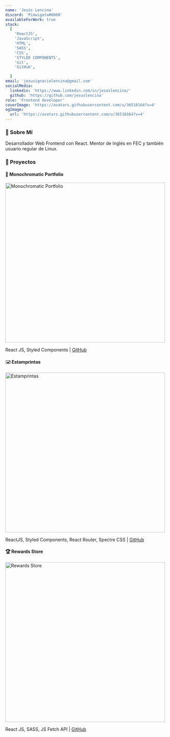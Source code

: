 ```yaml
---
name: 'Jesús Lencina'
discord: 'Pinwigato#6068'
availableForWork: true
stack:
  [
    'ReactJS',
    'JavaScript',
    'HTML',
    'SASS',
    'CSS',
    'STYLED COMPONENTS',
    'Git',
    'GitHub',

  ]
email: 'jesusignaciolencina@gmail.com'
socialMedia:
  linkedin: 'https://www.linkedin.com/in/jesuslencina/'
  github: 'https://github.com/jesuslencina'
role: 'Frontend developer'
coverImage: 'https://avatars.githubusercontent.com/u/36510164?v=4'
ogImage:
  url: 'https://avatars.githubusercontent.com/u/36510164?v=4'
---
```


### 👋 Sobre Mí

Desarrollador Web Frontend con React. Mentor de Inglés en FEC y también usuario regular de Linux. 

### 🚀 Proyectos

#### 🎨 Monochromatic Portfolio

<a href="https://jesuslencina.github.io/" target="_blank">
  <img alt="Monochromatic Portfolio" src="https://i.imgur.com/NbQVvpC.png" width="500px" style="cursor: pointer;">
</a>

React JS, Styled Components |
<a href="https://github.com/jesuslencina/jesuslencina.github.io" target="_blank">GitHub</a>

#### 🖃 Estamprintas

<a href="https://estamprinta.netlify.app/" target="_blank">
  <img alt="Estamprintas" src="https://i.imgur.com/yEqZ3Gf.png" width="500px" style="cursor: pointer;">
</a>

ReactJS, Styled Components, React Router, Spectre CSS |
<a href="https://github.com/jesuslencina/estamprinta" target="_blank">GitHub</a>

#### 🏆 Rewards Store

<a href="https://jesuslencina.github.io/rewards-store-2/" target="_blank">
  <img alt="Rewards Store" src="https://i.imgur.com/ihB6kcQ.png" width="500px" style="cursor: pointer;">
</a>

React JS, SASS, JS Fetch API |
<a href="https://github.com/jesuslencina/rewards-store-2" target="_blank">GitHub</a>
